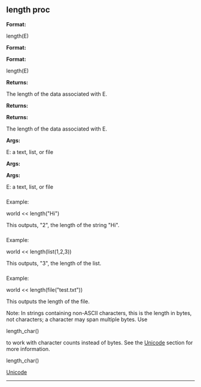 

 length proc
-------------




**Format:** 


 length(E)
 


**Format:** 

**Format:**

 length(E)



**Returns:** 


 The length of the data associated with E.
 


**Returns:** 

**Returns:**

 The length of the data associated with E.



**Args:** 


 E: a text, list, or file
 


**Args:** 

**Args:**

 E: a text, list, or file

### 
 Example:



 world << length("Hi")


 This outputs, "2", the length of the string "Hi".



### 
 Example:



 world << length(list(1,2,3))


 This outputs, "3", the length of the list.



### 
 Example:



 world << length(file("test.txt"))


 This outputs the length of the file.




 Note: In strings containing non-ASCII characters, this is the length in
bytes, not characters; a character may span multiple bytes. Use
 
 length\_char()
 
 to work with character counts instead of bytes. See the
 [Unicode](#/{notes}/Unicode) 
 section for more information.




 length\_char()

[Unicode](#/{notes}/Unicode)


---


